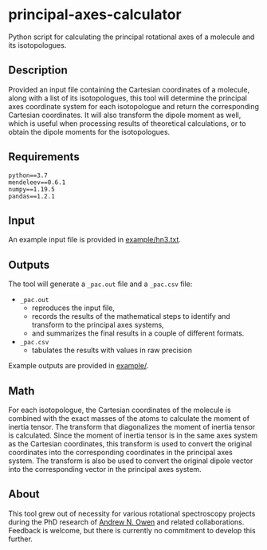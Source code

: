 # principal-axes-calculator
Python script for calculating the principal rotational axes of a molecule and its isotopologues.

## Description

Provided an input file containing the Cartesian coordinates of a molecule, along with a list of its isotopologues,
this tool will determine the principal axes coordinate system for each isotopologue and return the corresponding
Cartesian coordinates. It will also transform the dipole moment as well, which is useful when processing results
of theoretical calculations, or to obtain the dipole moments for the isotopologues.

## Requirements

```
python==3.7
mendeleev==0.6.1
numpy==1.19.5
pandas==1.2.1
```

## Input

An example input file is provided in [example/hn3.txt](example/hn3.txt).

## Outputs

The tool will generate a `_pac.out` file and a `_pac.csv` file:

* `_pac.out`
  * reproduces the input file,
  * records the results of the mathematical steps to identify and transform to the principal axes systems,
  * and summarizes the final results in a couple of different formats.
* `_pac.csv`
  * tabulates the results with values in raw precision

Example outputs are provided in [example/](example/).

## Math

For each isotopologue, the Cartesian coordinates of the molecule is combined with the exact masses of the atoms
to calculate the moment of inertia tensor. 
The transform that diagonalizes the moment of inertia tensor is calculated.
Since the moment of inertia tensor is in the same axes system as the Cartesian coordinates, this transform 
is used to convert the original coordinates into the corresponding coordinates in the principal axes system.
The transform is also be used to convert the original dipole vector into the corresponding vector in the principal axes system.

## About

This tool grew out of necessity for various rotational spectroscopy projects during the PhD research of [Andrew N. Owen](https://orcid.org/0000-0001-5903-1651) and related collaborations.
Feedback is welcome, but there is currently no commitment to develop this further.
